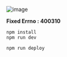 ![image](https://github.com/NamasteIndia/Terabox-Downloader-2023/assets/49607060/6c31dc92-f120-4b77-8200-309860d80a7a)

**Fixed Errno : 400310**

```
npm install
npm run dev
```

```
npm run deploy
```
